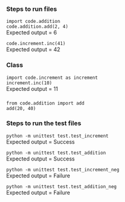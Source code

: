 ### Steps to run files
`import code.addition`  
`code.addition.add(2, 4)`  
Expected output = 6  

`code.increment.inc(41)`  
Expected output = 42  

### Class 
`import code.increment as increment`  
`increment.inc(10)`  
Expected output = 11  

### 
`from code.addition import add`  
`add(20, 40)`  

### Steps to run the test files  
`python -m unittest test.test_increment`  
Expected output =  Success  

`python -m unittest test.test_addition`  
Expected output = Success  

`python -m unittest test.test_increment_neg`  
Expected output =  Failure  

`python -m unittest test.test_addition_neg`  
Expected output = Failure  
